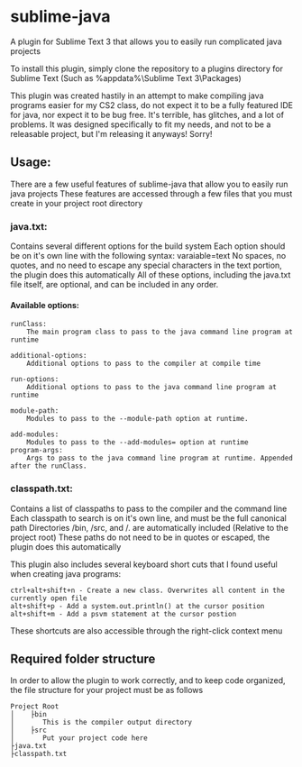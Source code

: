 # sublime-java
A plugin for Sublime Text 3 that allows you to easily run complicated java projects


To install this plugin, simply clone the repository to a plugins directory for Sublime Text (Such as %appdata%\Sublime Text 3\Packages)

This plugin was created hastily in an attempt to make compiling java programs easier for my CS2 class, do not expect it to be a fully featured IDE for java, nor expect it to be bug free. It's terrible, has glitches, and a lot of problems. It was designed specifically to fit my needs, and not to be a releasable project, but I'm releasing it anyways! Sorry!

## Usage:

There are a few useful features of sublime-java that allow you to easily run java projects
These features are accessed through a few files that you must create in your project root directory

### java.txt:

  Contains several different options for the build system
  Each option should be on it's own line with the following syntax:
  varaiable=text
  No spaces, no quotes, and no need to escape any special characters in the text portion, the plugin does this automatically
  All of these options, including the java.txt file itself, are optional, and can be included in any order.
  
 ####  Available options:
  

    runClass:
	    The main program class to pass to the java command line program at runtime
 
    additional-options:
        Additional options to pass to the compiler at compile time
        
    run-options:
        Additional options to pass to the java command line program at runtime
        
    module-path:
        Modules to pass to the --module-path option at runtime.
        
    add-modules:
        Modules to pass to the --add-modules= option at runtime
    program-args:
        Args to pass to the java command line program at runtime. Appended after the runClass.

  
### classpath.txt:
  Contains a list of classpaths to pass to the compiler and the command line
  Each classpath to search is on it's own line, and must be the full canonical path
  Directories /bin, /src, and /. are automatically included (Relative to the project root)
  These paths do not need to be in quotes or escaped, the plugin does this automatically
  

This plugin also includes several keyboard short cuts that I found useful when creating java programs:
  

    ctrl+alt+shift+n - Create a new class. Overwrites all content in the currently open file
    alt+shift+p - Add a system.out.println() at the cursor position
    alt+shift+m - Add a psvm statement at the cursor postion

  
These shortcuts are also accessible through the right-click context menu

## Required folder structure
In order to allow the plugin to work correctly, and to keep code organized, the file structure for your project must be as follows

    Project Root
    │    ├bin
    │    	This is the compiler output directory
    │    ├src
    │		Put your project code here
    ├java.txt
    ├classpath.txt

